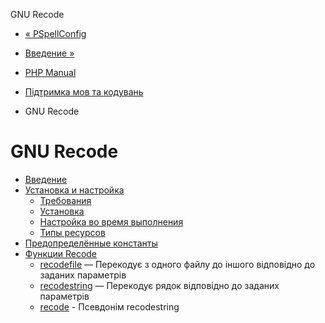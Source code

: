 GNU Recode

-   [« PSpellConfig](class.pspell-config.html)
    
-   [Введение »](intro.recode.html)
    
-   [PHP Manual](index.html)
    
-   [Підтримка мов та кодувань](refs.international.html)
    
-   GNU Recode
    

# GNU Recode

-   [Введение](intro.recode.html)
-   [Установка и настройка](recode.setup.html)
    -   [Требования](recode.requirements.html)
    -   [Установка](recode.installation.html)
    -   [Настройка во время выполнения](recode.configuration.html)
    -   [Типы ресурсов](recode.resources.html)
-   [Предопределённые константы](recode.constants.html)
-   [Функции Recode](ref.recode.html)
    -   [recodefile](function.recode-file.html) — Перекодує з одного файлу до іншого відповідно до заданих параметрів
    -   [recodestring](function.recode-string.html) — Перекодує рядок відповідно до заданих параметрів
    -   [recode](function.recode.html) - Псевдонім recodestring